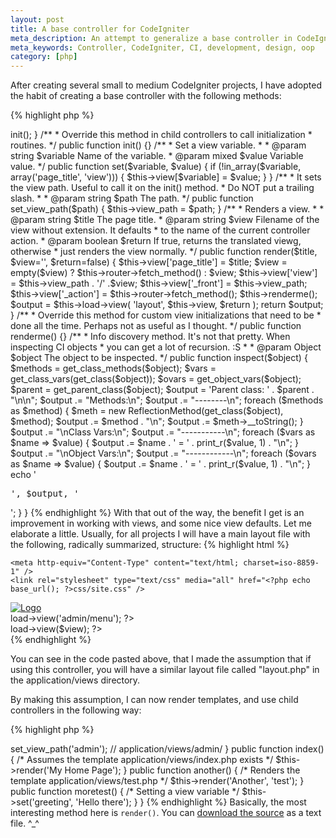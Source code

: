 ```yaml
---
layout: post
title: A base controller for CodeIgniter
meta_description: An attempt to generalize a base controller in CodeIgniter.
meta_keywords: Controller, CodeIgniter, CI, development, design, oop
category: [php]
---
```

After creating several small to medium CodeIgniter projects, I have adopted the habit of creating a base controller with the following methods:

{% highlight php %}
<?php
class MY_Controller extends Controller {
    
    private $view = array();

    private $view_path = '';

    public function __construct() {
        parent::__construct();
        $this->init();
    }

    /**
     * Override this method in child controllers to call initialization 
     * routines.
     */
    public function init() {}

    /**
     * Set a view variable.
     *
     * @param string $variable Name of the variable.
     * @param mixed $value Variable value.
     */
    public function set($variable, $value) {
        if (!in_array($variable, array('page_title', 'view'))) {
            $this->view[$variable] = $value;
        }
    }

    /**
     * It sets the view path. Useful to call it on the init() method.
     * Do NOT put a trailing slash.
     *
     * @param string $path The path.
     */
    public function set_view_path($path) {
        $this->view_path = $path;
    }

    /**
     * Renders a view. 
     *
     * @param string $title The page title.
     * @param string $view Filename of the view without extension. It defaults
     *                     to the name of the current controller action.
     * @param boolean $return If true, returns the translated viewg, otherwise
     *                        just renders the view normally.
     */
    public function render($title, $view='', $return=false) {
        $this->view['page_title'] = $title;

        $view = empty($view) ? $this->router->fetch_method() : $view;
        $this->view['view'] = $this->view_path . '/' .$view;

        $this->view['_front']  = $this->view_path;
        $this->view['_action'] = $this->router->fetch_method();
        
        $this->renderme();

        $output = $this->load->view(
            'layout', $this->view, $return
        );

        return $output;
    }

    /**
     * Override this method for custom view initializations that need to be
     * done all the time. Perhaps not as useful as I thought.
     */
    public function renderme() {}

    /**
     * Info discovery method.  It's not that pretty. When inspecting CI objects
     * you can get a lot of recursion. :S
     *
     * @param Object $object The object to be inspected.
     */
    public function inspect($object) {
        $methods = get_class_methods($object);
        $vars    = get_class_vars(get_class($object));
        $ovars   = get_object_vars($object);
        $parent  = get_parent_class($object);

        $output  = 'Parent class: ' . $parent . "\n\n";
        $output .= "Methods:\n";
        $output .= "--------\n";
        foreach ($methods as $method) {
            $meth = new ReflectionMethod(get_class($object), $method);
            $output .= $method . "\n";
            $output .= $meth->__toString();
        }

        $output .= "\nClass Vars:\n";
        $output .= "-----------\n";
        foreach ($vars as $name => $value) {
            $output .= $name . ' = ' . print_r($value, 1) . "\n";
        }

        $output .= "\nObject Vars:\n";
        $output .= "------------\n";
        foreach ($ovars as $name => $value) {
            $output .= $name . ' = ' . print_r($value, 1) . "\n";
        }

        echo '<pre>', $output, '</pre>';
    }
}
{% endhighlight %}

With that out of the way, the benefit I get is an improvement in working with views, and some nice view defaults. Let me elaborate a little. 

Usually, for all projects I will have a main layout file with the following, radically summarized, structure:

{% highlight html %}
<html>
<head>
	<title><?php echo $page_title; ?> :: <?php echo $this->config->item('site_name'); ?></title>
	<meta http-equiv="Content-Type" content="text/html; charset=iso-8859-1" />
	<link rel="stylesheet" type="text/css" media="all" href="<?php echo base_url(); ?>css/site.css" />
</head>
<body>
<div id="wrap">
    <div id="header">
        <a href="<?php echo base_url(); ?>"><img src="<?php echo base_url(); ?>i/logo.jpg" alt="Logo" /></a>
    </div>
    <?php if ($_front == 'admin'): ?>
        <?php echo $this->load->view('admin/menu'); ?>
    <?php endif; ?>
    <div id="content">
        <?php $this->load->view($view); ?>
    </div>
    <div id="footer">
        <img src="<?php echo base_url(); ?>i/footer.gif" alt="" />
    </div>
</div>
</body>
</html>
{% endhighlight %}

You can see in the code pasted above, that I made the assumption that if using this controller, you will have a similar layout file called "layout.php" in the application/views directory.

By making this assumption, I can now render templates, and use child controllers in the following way:

{% highlight php %}
<?php

class Test extends MY_Controller {

    public function init() {
        /* Load authentication? Start sessions? */

        /* Setting the view path could be useful for specific controllers */
        $this->set_view_path('admin'); // application/views/admin/
    }

    public function index() {
        /* Assumes the template application/views/index.php exists */
        $this->render('My Home Page');
    }

    public function another() {
        /* Renders the template application/views/test.php */
        $this->render('Another', 'test');
    }

    public function moretest() {
        /* Setting a view variable */
        $this->set('greeting', 'Hello there');
    }
}

{% endhighlight %}

Basically, the most interesting method here is <code>render()</code>. You can <a href="/downloads/MY_Controller.txt">download the source</a> as a text file. ^_^
